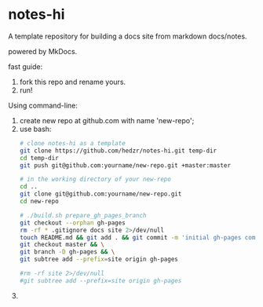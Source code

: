 # notes-hi

A template repository for building a docs site from markdown docs/notes.

powered by MkDocs.

fast guide:

1. fork this repo and rename yours.
2. run!

Using command-line:

1. create new repo at github.com with name 'new-repo';
2. use bash:
   ```bash
   # clone notes-hi as a template
   git clone https://github.com/hedzr/notes-hi.git temp-dir
   cd temp-dir
   git push git@github.com:yourname/new-repo.git +master:master
   
   # in the working directory of your new-repo
   cd ..
   git clone git@github.com:yourname/new-repo.git
   cd new-repo

   # ./build.sh prepare_gh_pages_branch
   git checkout --orphan gh-pages
   rm -rf * .gitignore docs site 2>/dev/null
   touch README.md && git add . && git commit -m 'initial gh-pages commit' && git push origin gh-pages
   git checkout master && \
   git branch -D gh-pages && \
   git subtree add --prefix=site origin gh-pages
   
   #rm -rf site 2>/dev/null
   #git subtree add --prefix=site origin gh-pages
   ```
3. 


